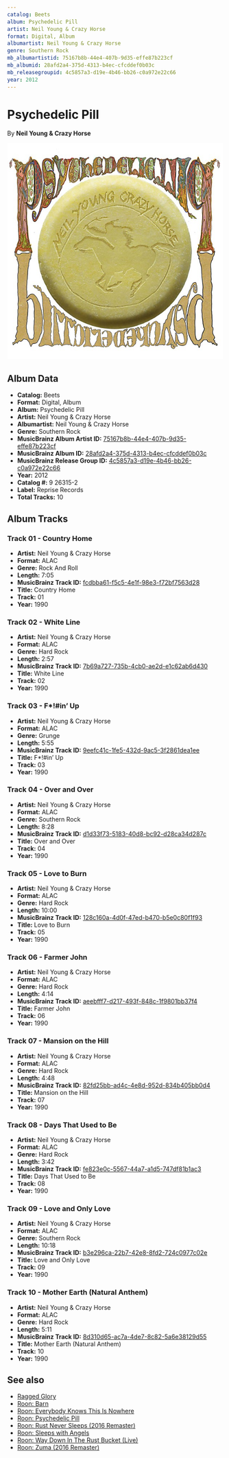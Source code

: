 ```yaml
---
catalog: Beets
album: Psychedelic Pill
artist: Neil Young & Crazy Horse
format: Digital, Album
albumartist: Neil Young & Crazy Horse
genre: Southern Rock
mb_albumartistid: 75167b8b-44e4-407b-9d35-effe87b223cf
mb_albumid: 28afd2a4-375d-4313-b4ec-cfcddef0b03c
mb_releasegroupid: 4c5857a3-d19e-4b46-bb26-c0a972e22c66
year: 2012
---
```


# Psychedelic Pill

By **Neil Young & Crazy Horse**

![](../../assets/beetscovers/Neil_Young_and_Crazy_Horse-Psychedelic_Pill.jpg)

## Album Data

- **Catalog:** Beets
- **Format:** Digital, Album
- **Album:** Psychedelic Pill
- **Artist:** Neil Young & Crazy Horse
- **Albumartist:** Neil Young & Crazy Horse
- **Genre:** Southern Rock
- **MusicBrainz Album Artist ID:** [75167b8b-44e4-407b-9d35-effe87b223cf](https://musicbrainz.org/artist/75167b8b-44e4-407b-9d35-effe87b223cf)
- **MusicBrainz Album ID:** [28afd2a4-375d-4313-b4ec-cfcddef0b03c](https://musicbrainz.org/release/28afd2a4-375d-4313-b4ec-cfcddef0b03c)
- **MusicBrainz Release Group ID:** [4c5857a3-d19e-4b46-bb26-c0a972e22c66](https://musicbrainz.org/release-group/4c5857a3-d19e-4b46-bb26-c0a972e22c66)
- **Year:** 2012
- **Catalog #:** 9 26315-2
- **Label:** Reprise Records
- **Total Tracks:** 10

## Album Tracks

### Track 01 - Country Home

- **Artist:** Neil Young & Crazy Horse
- **Format:** ALAC
- **Genre:** Rock And Roll
- **Length:** 7:05
- **MusicBrainz Track ID:** [fcdbba61-f5c5-4e1f-98e3-f72bf7563d28](https://musicbrainz.org/recording/fcdbba61-f5c5-4e1f-98e3-f72bf7563d28)
- **Title:** Country Home
- **Track:** 01
- **Year:** 1990

### Track 02 - White Line

- **Artist:** Neil Young & Crazy Horse
- **Format:** ALAC
- **Genre:** Hard Rock
- **Length:** 2:57
- **MusicBrainz Track ID:** [7b69a727-735b-4cb0-ae2d-e1c62ab6d430](https://musicbrainz.org/recording/7b69a727-735b-4cb0-ae2d-e1c62ab6d430)
- **Title:** White Line
- **Track:** 02
- **Year:** 1990

### Track 03 - F*!#in’ Up

- **Artist:** Neil Young & Crazy Horse
- **Format:** ALAC
- **Genre:** Grunge
- **Length:** 5:55
- **MusicBrainz Track ID:** [9eefc41c-1fe5-432d-9ac5-3f2861dea1ee](https://musicbrainz.org/recording/9eefc41c-1fe5-432d-9ac5-3f2861dea1ee)
- **Title:** F*!#in’ Up
- **Track:** 03
- **Year:** 1990

### Track 04 - Over and Over

- **Artist:** Neil Young & Crazy Horse
- **Format:** ALAC
- **Genre:** Southern Rock
- **Length:** 8:28
- **MusicBrainz Track ID:** [d1d33f73-5183-40d8-bc92-d28ca34d287c](https://musicbrainz.org/recording/d1d33f73-5183-40d8-bc92-d28ca34d287c)
- **Title:** Over and Over
- **Track:** 04
- **Year:** 1990

### Track 05 - Love to Burn

- **Artist:** Neil Young & Crazy Horse
- **Format:** ALAC
- **Genre:** Hard Rock
- **Length:** 10:00
- **MusicBrainz Track ID:** [128c160a-4d0f-47ed-b470-b5e0c80f1f93](https://musicbrainz.org/recording/128c160a-4d0f-47ed-b470-b5e0c80f1f93)
- **Title:** Love to Burn
- **Track:** 05
- **Year:** 1990

### Track 06 - Farmer John

- **Artist:** Neil Young & Crazy Horse
- **Format:** ALAC
- **Genre:** Hard Rock
- **Length:** 4:14
- **MusicBrainz Track ID:** [aeebfff7-d217-493f-848c-1f9801bb37f4](https://musicbrainz.org/recording/aeebfff7-d217-493f-848c-1f9801bb37f4)
- **Title:** Farmer John
- **Track:** 06
- **Year:** 1990

### Track 07 - Mansion on the Hill

- **Artist:** Neil Young & Crazy Horse
- **Format:** ALAC
- **Genre:** Hard Rock
- **Length:** 4:48
- **MusicBrainz Track ID:** [82fd25bb-ad4c-4e8d-952d-834b405bb0d4](https://musicbrainz.org/recording/82fd25bb-ad4c-4e8d-952d-834b405bb0d4)
- **Title:** Mansion on the Hill
- **Track:** 07
- **Year:** 1990

### Track 08 - Days That Used to Be

- **Artist:** Neil Young & Crazy Horse
- **Format:** ALAC
- **Genre:** Hard Rock
- **Length:** 3:42
- **MusicBrainz Track ID:** [fe823e0c-5567-44a7-a1d5-747df81b1ac3](https://musicbrainz.org/recording/fe823e0c-5567-44a7-a1d5-747df81b1ac3)
- **Title:** Days That Used to Be
- **Track:** 08
- **Year:** 1990

### Track 09 - Love and Only Love

- **Artist:** Neil Young & Crazy Horse
- **Format:** ALAC
- **Genre:** Southern Rock
- **Length:** 10:18
- **MusicBrainz Track ID:** [b3e296ca-22b7-42e8-8fd2-724c0977c02e](https://musicbrainz.org/recording/b3e296ca-22b7-42e8-8fd2-724c0977c02e)
- **Title:** Love and Only Love
- **Track:** 09
- **Year:** 1990

### Track 10 - Mother Earth (Natural Anthem)

- **Artist:** Neil Young & Crazy Horse
- **Format:** ALAC
- **Genre:** Hard Rock
- **Length:** 5:11
- **MusicBrainz Track ID:** [8d310d65-ac7a-4de7-8c82-5a6e38129d55](https://musicbrainz.org/recording/8d310d65-ac7a-4de7-8c82-5a6e38129d55)
- **Title:** Mother Earth (Natural Anthem)
- **Track:** 10
- **Year:** 1990


## See also

- [Ragged Glory](Ragged_Glory.md)
- [Roon: Barn](../../Roon/Neil_Young_and_Crazy_Horse/Barn.md)
- [Roon: Everybody Knows This Is Nowhere](../../Roon/Neil_Young_and_Crazy_Horse/Everybody_Knows_This_Is_Nowhere.md)
- [Roon: Psychedelic Pill](../../Roon/Neil_Young_and_Crazy_Horse/Psychedelic_Pill.md)
- [Roon: Rust Never Sleeps (2016 Remaster)](../../Roon/Neil_Young_and_Crazy_Horse/Rust_Never_Sleeps_2016_Remaster.md)
- [Roon: Sleeps with Angels](../../Roon/Neil_Young_and_Crazy_Horse/Sleeps_with_Angels.md)
- [Roon: Way Down In The Rust Bucket (Live)](../../Roon/Neil_Young_and_Crazy_Horse/Way_Down_In_The_Rust_Bucket_Live.md)
- [Roon: Zuma (2016 Remaster)](../../Roon/Neil_Young_and_Crazy_Horse/Zuma_2016_Remaster.md)
